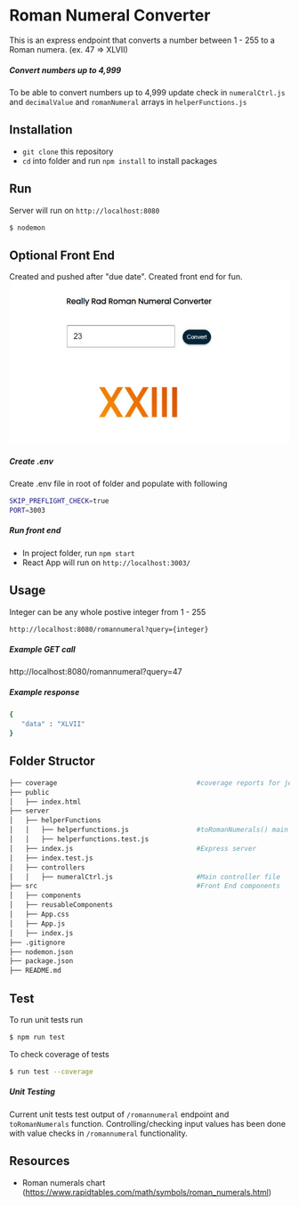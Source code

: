 # Roman Numeral Converter

This is an express endpoint that converts a number between 1 - 255 to a Roman numera. (ex. 47 => XLVII)

##### Convert numbers up to 4,999
To be able to convert numbers up to 4,999 update check in `numeralCtrl.js` and `decimalValue` and `romanNumeral` arrays in `helperFunctions.js`

## Installation

- `git clone` this repository
- `cd` into folder and run `npm install` to install packages


## Run
Server will run on `http://localhost:8080`

```bash
$ nodemon
```

## Optional Front End
Created and pushed after "due date". Created front end for fun.
![Front End UI](https://github.com/samanthajeet/aem-engineering-test/blob/main/images/Capture.JPG?raw=true)

##### Create .env
Create .env file in root of folder and populate with following
```bash
SKIP_PREFLIGHT_CHECK=true
PORT=3003
```

##### Run front end
- In project folder, run `npm start`
- React App will run on `http://localhost:3003/`


## Usage
Integer can be any whole postive integer from 1 - 255
```bash
http://localhost:8080/romannumeral?query={integer}
```

##### Example GET call
http://localhost:8080/romannumeral?query=47

##### Example response
 ```bash
 {
    "data" : "XLVII"
 }
 ```

## Folder Structor
```bash
├── coverage                                   #coverage reports for jest/test coverage
├── public
│   ├── index.html
├── server
│   ├── helperFunctions
│   │   ├── helperfunctions.js                 #toRomanNumerals() main functionality of endpoint
│   │   ├── helperfunctions.test.js
│   ├── index.js                               #Express server
│   ├── index.test.js
│   ├── controllers                            
│   │   ├── numeralCtrl.js                     #Main controller file
├── src                                        #Front End components
│   ├── components
│   ├── reusableComponents
│   ├── App.css
│   ├── App.js
│   ├── index.js
├── .gitignore
├── nodemon.json
├── package.json
├── README.md
```

## Test
To run unit tests run
```bash
$ npm run test
```

To check coverage of tests
```bash
$ run test --coverage
```
##### Unit Testing
Current unit tests test output of `/romannumeral` endpoint and `toRomanNumerals` function. Controlling/checking input values has been done with value checks in `/romannumeral` functionality. 

## Resources
- Roman numerals chart (https://www.rapidtables.com/math/symbols/roman_numerals.html)
